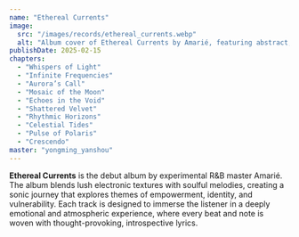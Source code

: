 ```yaml
---
name: "Ethereal Currents"
image:
  src: "/images/records/ethereal_currents.webp"
  alt: "Album cover of Ethereal Currents by Amarié, featuring abstract, atmospheric visuals with glowing light patterns."
publishDate: 2025-02-15
chapters:
  - "Whispers of Light"
  - "Infinite Frequencies"
  - "Aurora’s Call"
  - "Mosaic of the Moon"
  - "Echoes in the Void"
  - "Shattered Velvet"
  - "Rhythmic Horizons"
  - "Celestial Tides"
  - "Pulse of Polaris"
  - "Crescendo"
master: "yongming_yanshou"
---
```


**Ethereal Currents** is the debut album by experimental R&B master Amarié. The album blends lush electronic textures with soulful melodies, creating a sonic journey that explores themes of empowerment, identity, and vulnerability. Each track is designed to immerse the listener in a deeply emotional and atmospheric experience, where every beat and note is woven with thought-provoking, introspective lyrics.

